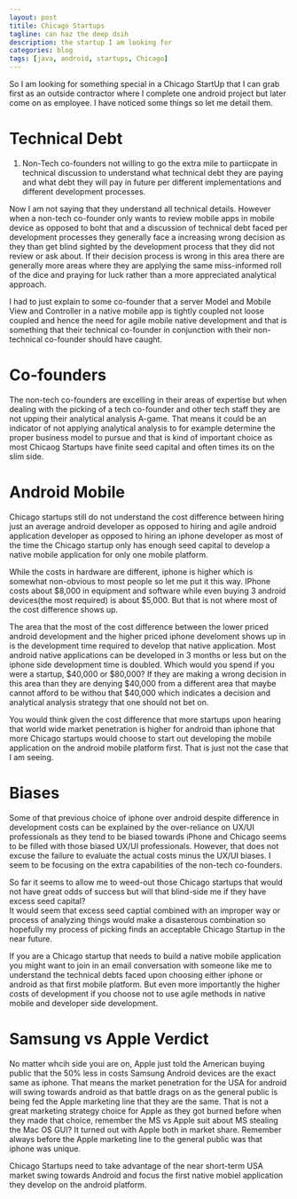 ```yaml
---
layout: post
titile: Chicago Startups
tagline: can haz the deep dsih
description: the startup I am looking for
categories: blog
tags: [java, android, startups, Chicago]
---
```


So I am looking for something special in a Chicago StartUp that I can grab first as 
an outside contractor where I complete one android project but later come on as employee.
I have noticed some things so let me detail them.

# Technical Debt

1. Non-Tech co-founders not willing to go the extra mile to partiicpate in technical discussion 
to understand what technical debt they are paying and what debt they will pay in future 
per different implementations and different development processes.

Now I am not saying that they understand all technical details. However when a non-tech 
co-founder only wants to review mobile apps in mobile device as opposed to boht that and 
a discussion of technical debt faced per development processes they generally face a 
increasing wrong decision as they than get blind sighted by the development process that 
they did not review or ask about. If their decision process is wrong in this area there are 
generally more areas where they are applying the same miss-informed roll of the 
dice and praying for luck rather than a more appreciated analytical approach.

I had to just explain to some co-founder that a server Model and Mobile View and Controller in a native 
mobile app is tightly coupled not loose coupled and hence the need for agile 
mobile native development  and that is something that their technical 
co-founder in conjunction with their non-technical co-founder should have caught.

# Co-founders

The non-tech co-founders are excelling in their areas of expertise but when dealing with the 
picking of a tech co-founder and other tech staff they are not upping their analytical 
analysis A-game. That means it could be an indicator of not applying analytical analysis to 
for example determine the proper business model to pursue and that is kind of 
important choice as most Chicaog Startups have finite seed capital and often times 
its on the slim side.


# Android Mobile 

Chicago startups still do not understand the cost difference between hiring 
just an average android developer as opposed to hiring and agile android application 
developer as opposed to hiring an iphone developer as most of the time the 
Chicago startup only has enough seed capital to develop a native mobile application 
for only one mobile platform.

While the costs in hardware are different, iphone is higher which is somewhat non-obvious 
to most people so let me put it this way.  IPhone costs about $8,000 in equipment and 
software while even buying 3 android devices(the most required) is about $5,000. But that is not
where most of the cost difference shows up.

The area that the most of the cost difference between the lower priced android development 
and the higher priced iphone develoment shows up in is the development time required to 
develop that native application. Most android native applications can be developed in 
3 months or less but on the iphone side development time is doubled.  Which would 
you spend if you were a startup, $40,000 or $80,000? If they are making a wrong decision 
in this area than they are denying $40,000 from a different area that maybe cannot afford 
to be withou that $40,000 which indicates a decision and analytical analysis strategy that 
one should not bet on.

You would think given the cost difference that more startups upon hearing that world wide 
market penetration is higher for android than iphone that more Chicago startups would 
choose to start out developing the mobile application on the android mobile platform first.
That is just not the case that I am seeing.

# Biases

Some of that previous choice of iphone over android despite difference in development costs can 
be explained by the over-reliance on UX/UI professionals as they tend to be biased towards iPhone 
and Chicago seems to be filled with those biased UX/UI professionals. However, that does 
not excuse the failure to evaluate the actual costs minus the UX/UI biases.  I seem to 
be focusing on the extra capabilities of the non-tech co-founders.

So far it seems to allow me to weed-out those Chicago startups that would not have 
great odds of success but will that blind-side me if they have excess seed capital?  
It would seem that excess seed captial combined with an improper way or process 
of analyzing things would make a disasterous combination so hopefully my 
process of picking finds an acceptable Chicago Startup in the near future.

If you are a Chicago startup that needs to build a native mobile application you 
might want to join in an email conversation with someone like me to understand 
the technical debts faced upon choosing either iphone or android as that first 
mobile platform. But even more importantly the higher costs of  development if
you choose not to use agile methods in native mobile and developer side development.

# Samsung vs Apple Verdict

No matter whcih side youi are on, Apple just told the American buying public that the 
50% less in costs Samsung Android devices are the exact same as iphone.  That means 
the market penetration for the USA for android will swing towards android as that 
battle drags on as the general public is being fed the Apple marketing line that they 
are the same. That is not a great marketing strategy choice for Apple as they got 
burned before when they made that choice, remember the MS vs Apple suit 
about MS stealing the Mac OS GUI? It turned out with Apple  both in 
market share.  Remember always before the Apple marketing line to the general 
public was that iphone was unique.

Chicago Startups need to take advantage of the near short-term USA market swing towards
Android and focus the first native mobiel application they develop on the android platform.
